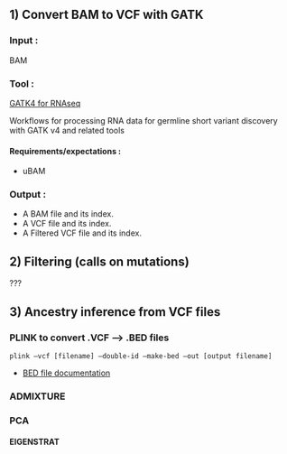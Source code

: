 ## 1) Convert BAM to VCF with GATK 
### Input :
BAM 

### Tool :
[GATK4 for RNAseq](https://github.com/gatk-workflows/gatk4-rnaseq-germline-snps-indels)

Workflows for processing RNA data for germline short variant discovery with GATK v4 and related tools

#### Requirements/expectations :
 - uBAM 

### Output :
 - A BAM file and its index.
 - A VCF file and its index. 
 - A Filtered VCF file and its index. 


## 2) Filtering (calls on mutations) 

??? 


## 3) Ancestry inference from VCF files 
### PLINK to convert .VCF --> .BED files 
```plink —vcf [filename] —double-id —make-bed —out [output filename]```

- [BED file documentation](https://zzz.bwh.harvard.edu/plink/binary.shtml)

### ADMIXTURE 



### PCA 
#### EIGENSTRAT


